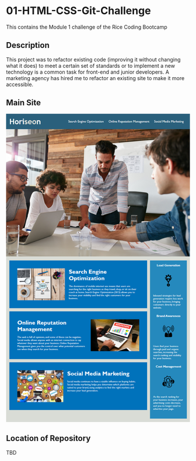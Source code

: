 # 01-HTML-CSS-Git-Challenge
This contains the Module 1 challenge of the Rice Coding Bootcamp

## Description

This project was to refactor existing code (improving it without changing what it does) to meet a certain set of standards or to implement a new technology is a common task for front-end and junior developers. A marketing agency has hired me to refactor an existing site to make it more accessible.

## Main Site

![Main Site](assets/images/main-site.png)

## Location of Repository

TBD
